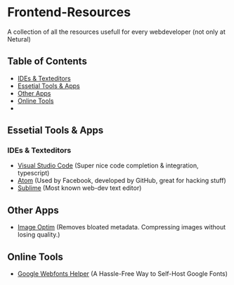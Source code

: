 # Frontend-Resources
A collection of all the resources usefull for every webdeveloper (not only at Netural)

## Table of Contents
- [IDEs & Texteditors](#ides--texteditors)
- [Essetial Tools & Apps](#tools)
- [Other Apps](#other-apps)
- [Online Tools](#online-tools)
- 
## Essetial Tools & Apps
### IDEs & Texteditors
- [Visual Studio Code](http://code.visualstudio.com/) (Super nice code completion & integration, typescript)
- [Atom](https://atom.io/) (Used by Facebook, developed by GitHub, great for hacking stuff)
- [Sublime](http://www.sublimetext.com/2) (Most known web-dev text editor)

## Other Apps
- [Image Optim](https://imageoptim.com/) (Removes bloated metadata. Compressing images without losing quality.)

## Online Tools
- [Google Webfonts Helper](https://google-webfonts-helper.herokuapp.com/fonts) (A Hassle-Free Way to Self-Host Google Fonts)
